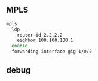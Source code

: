 ## MPLS
```bash
mpls
  ldp
    router-id 2.2.2.2
    eighbor 100.100.100.1
  enable
  forwarding interface gig 1/0/2
```

## debug
